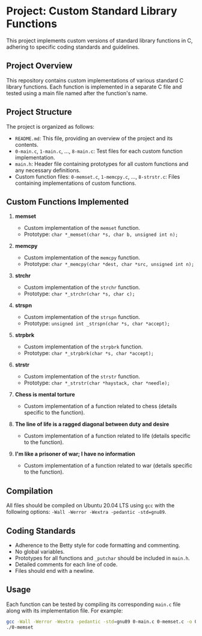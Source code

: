 # Project: Custom Standard Library Functions

This project implements custom versions of standard library functions in C, adhering to specific coding standards and guidelines.

## Project Overview

This repository contains custom implementations of various standard C library functions. Each function is implemented in a separate C file and tested using a main file named after the function's name.

## Project Structure

The project is organized as follows:

- `README.md`: This file, providing an overview of the project and its contents.
- `0-main.c`, `1-main.c`, ..., `8-main.c`: Test files for each custom function implementation.
- `main.h`: Header file containing prototypes for all custom functions and any necessary definitions.
- Custom function files: `0-memset.c`, `1-memcpy.c`, ..., `8-strstr.c`: Files containing implementations of custom functions.

## Custom Functions Implemented

1. **memset**
   - Custom implementation of the `memset` function.
   - Prototype: `char *_memset(char *s, char b, unsigned int n);`

2. **memcpy**
   - Custom implementation of the `memcpy` function.
   - Prototype: `char *_memcpy(char *dest, char *src, unsigned int n);`

3. **strchr**
   - Custom implementation of the `strchr` function.
   - Prototype: `char *_strchr(char *s, char c);`

4. **strspn**
   - Custom implementation of the `strspn` function.
   - Prototype: `unsigned int _strspn(char *s, char *accept);`

5. **strpbrk**
   - Custom implementation of the `strpbrk` function.
   - Prototype: `char *_strpbrk(char *s, char *accept);`

6. **strstr**
   - Custom implementation of the `strstr` function.
   - Prototype: `char *_strstr(char *haystack, char *needle);`

7. **Chess is mental torture**
   - Custom implementation of a function related to chess (details specific to the function).

8. **The line of life is a ragged diagonal between duty and desire**
   - Custom implementation of a function related to life (details specific to the function).

9. **I'm like a prisoner of war; I have no information**
   - Custom implementation of a function related to war (details specific to the function).

## Compilation

All files should be compiled on Ubuntu 20.04 LTS using `gcc` with the following options: `-Wall -Werror -Wextra -pedantic -std=gnu89`.

## Coding Standards

- Adherence to the Betty style for code formatting and commenting.
- No global variables.
- Prototypes for all functions and `_putchar` should be included in `main.h`.
- Detailed comments for each line of code.
- Files should end with a newline.

## Usage

Each function can be tested by compiling its corresponding `main.c` file along with its implementation file. For example:

```bash
gcc -Wall -Werror -Wextra -pedantic -std=gnu89 0-main.c 0-memset.c -o 0-memset
./0-memset

